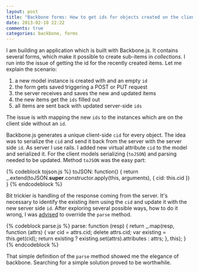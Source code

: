 ```yaml
---
layout: post
title: "Backbone forms: How to get ids for objects created on the client side?"
date: 2013-02-10 22:22
comments: true
categories: backbone, forms
---
```

I am building an application which is built with Backbone.js. It contains several forms, which make it possible to create sub-items in _collections_. I run into the issue of getting the id for the recently created items. Let me explain the scenario:

1. a new model instance is created with and an empty `id`
2. the form gets saved triggering a POST or PUT request
3. the server receives and saves the new and updated items
4. the new items get the `ids` filled out
5. all items are sent back with updated server-side `ids`

The issue is with mapping the new `ids` to the instances which are on the client side without an `id`.

Backbone.js generates a unique client-side `cid` for every object. The idea was to serialize the `cid` and send it back from the server with the server side `id`. As server I use rails. I added new virtual attribute `cid` to the model and serialized it. For the client models serializing (`toJSON`) and parsing needed to be updated. Method `toJSON` was the easy part:

{% codeblock tojson.js %}
toJSON: function() {
  return _.extend(toJSON.__super__.constructor.apply(this, arguments),
      { cid: this.cid })
}
{% endcodeblock %}

Bit trickier is handling of the response coming from the server. It's necessary to identify the existing item using the `cid` and update it with the new server side `id`. After exploring several possible ways, how to do it wrong, I was [advised](github.com/documentcloud/backbone/pull/2177) to override the `parse` method.

{% codeblock parse.js %}
parse: function (resp) {
  return _.map(resp, function (attrs) {
    var cid = attrs.cid;
    delete attrs.cid;
    var existing = this.get(cid);
    return existing ? existing.set(attrs).attributes : attrs;
  }, this);
}
{% endcodeblock %}

That simple definition of the `parse` method showed me the elegance of backbone. Searching for a simple solution proved to be worthwhile.
